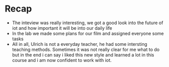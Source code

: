 # Recap
+ The inteview was really interesting, we got a good look into the future of iot and how important it will be into our daily life
+ In the lab we made some plans for our film and assigned everyone some tasks
+ All in all, Ulrich is not a everyday teacher, he had some intersting teaching methods. Sometimes it was not really clear for me what to do but in the end i can say i liked this new style and learned a lot in this course and i am now confident to work with iot.
